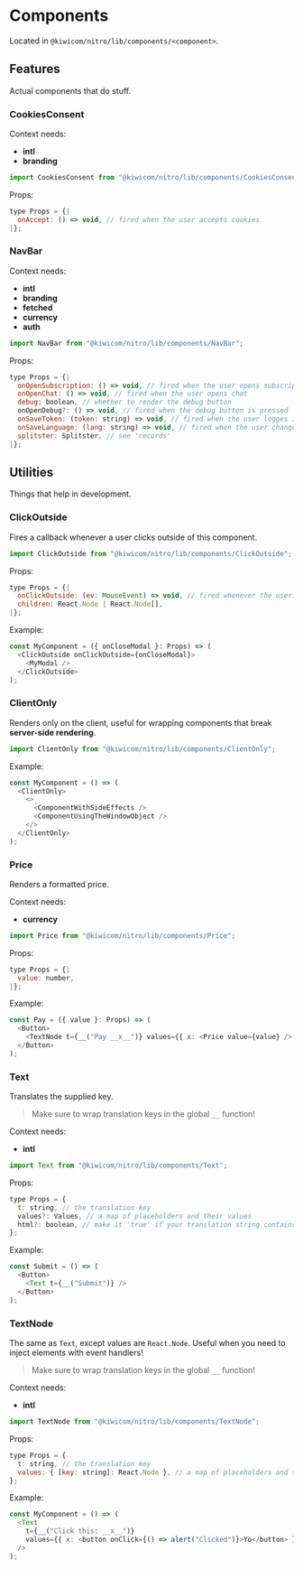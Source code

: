 # Components

Located in `@kiwicom/nitro/lib/components/<component>`.

## Features

Actual components that do stuff.

### CookiesConsent

Context needs:
* **intl**
* **branding**

```js
import CookiesConsent from "@kiwicom/nitro/lib/components/CookiesConsent";
```

Props:
```js
type Props = {|
  onAccept: () => void, // fired when the user accepts cookies
|};
```

### NavBar

Context needs:
* **intl**
* **branding**
* **fetched**
* **currency**
* **auth**

```js
import NavBar from "@kiwicom/nitro/lib/components/NavBar";
```

Props:
```js
type Props = {|
  onOpenSubscription: () => void, // fired when the user opens subscription
  onOpenChat: () => void, // fired when the user opens chat 
  debug: boolean, // whether to render the debug button
  onOpenDebug?: () => void, // fired when the debug button is pressed
  onSaveToken: (token: string) => void, // fired when the user logges in
  onSaveLanguage: (lang: string) => void, // fired when the user changes language
  splitster: Splitster, // see 'records'
|};
```

## Utilities

Things that help in development.

### ClickOutside

Fires a callback whenever a user clicks outside of this component.

```js
import ClickOutside from "@kiwicom/nitro/lib/components/ClickOutside";
```

Props:
```js
type Props = {|
  onClickOutside: (ev: MouseEvent) => void, // fired whenever the user clicks outside of the component
  children: React.Node | React.Node[],
|};
```

Example:
```js
const MyComponent = ({ onCloseModal }: Props) => (
  <ClickOutside onClickOutside={onCloseModal}>
    <MyModal />
  </ClickOutside>
);
```

### ClientOnly

Renders only on the client, useful for wrapping components that break **server-side rendering**.

```js
import ClientOnly from "@kiwicom/nitro/lib/components/ClientOnly";
```

Example:
```js
const MyComponent = () => (
  <ClientOnly>
    <>
      <ComponentWithSideEffects />
      <ComponentUsingTheWindowObject />
    </>
  </ClientOnly>
);
```

### Price

Renders a formatted price.

Context needs:
* **currency**

```js
import Price from "@kiwicom/nitro/lib/components/Price";
```

Props:
```js
type Props = {|
  value: number,
|};
```

Example:
```js
const Pay = ({ value }: Props) => (
  <Button>
    <TextNode t={__("Pay __x__")} values={{ x: <Price value={value} /> }} />
  </Button>
);
```

### Text

Translates the supplied key.

> Make sure to wrap translation keys in the global `__` function!

Context needs:
* **intl**

```js
import Text from "@kiwicom/nitro/lib/components/Text";
```

Props:
```js
type Props = {
  t: string, // the translation key
  values?: Values, // a map of placeholders and their values
  html?: boolean, // make it 'true' if your translation string contains HTML elements
};
```

Example:
```js
const Submit = () => (
  <Button>
    <Text t={__("Submit")} />
  </Button>
);
```

### TextNode

The same as `Text`, except values are `React.Node`. Useful when you need to inject elements with event handlers!

> Make sure to wrap translation keys in the global `__` function!

Context needs:
* **intl**

```js
import TextNode from "@kiwicom/nitro/lib/components/TextNode";
```

Props:
```js
type Props = {
  t: string, // the translation key
  values: { [key: string]: React.Node }, // a map of placeholders and their React Node values
};
```

Example:
```js
const MyComponent = () => (
  <Text
    t={__("Click this: __x__")}
    values={{ x: <button onClick={() => alert("Clicked")}>Yo</button> }}
  />
);
```
